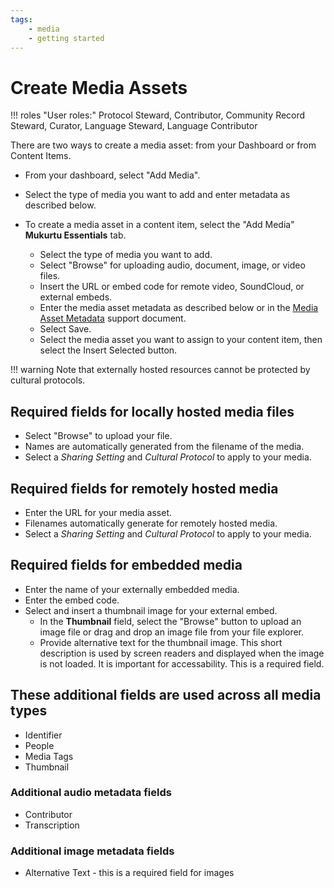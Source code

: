 ```yaml
---
tags:
    - media
    - getting started
---
```


# Create Media Assets

!!! roles "User roles:"
	Protocol Steward, Contributor, Community Record Steward, Curator, Language Steward, Language Contributor 

There are two ways to create a media asset: from your Dashboard or from Content Items. 

- From your dashboard, select "Add Media". 

- Select the type of media you want to add and enter metadata as described below.  

- To create a media asset in a content item, select the "Add Media" **Mukurtu Essentials** tab. 

	- Select the type of media you want to add. 
	- Select "Browse" for uploading audio, document, image, or video files.
	- Insert the URL or embed code for remote video, SoundCloud, or external embeds.
	- Enter the media asset metadata as described below or in the [Media Asset Metadata](MediaAssetMetadata.md) support document.
	- Select Save. 
	- Select the media asset you want to assign to your content item, then select the Insert Selected button.

!!! warning 
	Note that externally hosted resources cannot be protected by cultural protocols. 

## Required fields for locally hosted media files 

- Select "Browse" to upload your file.  
- Names are automatically generated from the filename of the media. 
- Select a *Sharing Setting* and *Cultural Protocol* to apply to your media. 

## Required fields for remotely hosted media 

- Enter the URL for your media asset.  
- Filenames automatically generate for remotely hosted media.
- Select a *Sharing Setting* and *Cultural Protocol* to apply to your media. 

## Required fields for embedded media

- Enter the name of your externally embedded media.
- Enter the embed code.
- Select and insert a thumbnail image for your external embed.
	- In the **Thumbnail** field, select the "Browse" button to upload an image file or drag and drop an image file from your file explorer.
	- Provide alternative text for the thumbnail image. This short description is used by screen readers and displayed when the image is not loaded. It is important for accessability. This is a required field.
	
## These additional fields are used across all media types 

- Identifier 
- People 
- Media Tags 
- Thumbnail

### Additional audio metadata fields 

- Contributor 
- Transcription 

### Additional image metadata fields

- Alternative Text - this is a required field for images